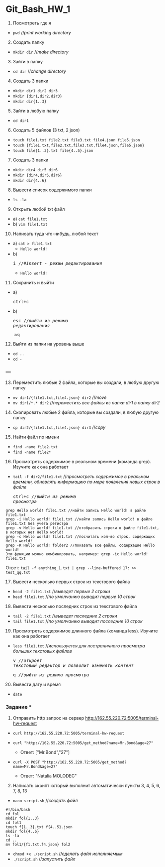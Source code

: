 # Git_Bash_HW_1

1. Посмотреть где я
- `pwd` //*print working directory*

2. Создать папку
- `mkdir dir` //*make directory*

3. Зайти в папку
- `cd dir` //*change directory*

4. Создать 3 папки
- `mkdir dir1 dir2 dir3`
- `mkdir {dir1,dir2,dir3}`
- `mkdir dir{1..3}`

5. Зайти в любую папку
- `cd dir1`

6. Создать 5 файлов (3 txt, 2 json)
- `touch file1.txt file2.txt file3.txt file4.json file5.json`
- `touch {file1.txt,file2.txt,file3.txt,file4.json,file5.json}`
- `touch file{1..3}.txt file{4..5}.json`

7. Создать 3 папки
- `mkdir dir4 dir5 dir6`
- `mkdir {dir4,dir5,dir6}`
- `mkdir dir{4..6}`

8. Вывести список содержимого папки
- `ls -la`

9. Открыть любой txt файл
- a) `cat file1.txt`
- b) `vim file1.txt`

10. Написать туда что-нибудь, любой текст
- a) `cat > file1.txt`
    - `Hello world!`
- b) <pre><kbd>i</kbd> //*#insert - режим редактирования*</pre>
    - `Hello world!`

11. Сохранить и выйти
- a) <pre><kbd>ctrl</kbd>+<kbd>c</kbd></pre>
- b) <pre><kbd>esc</kbd> //*выйти из режима редактирования*</pre>
   `:wq`

12. Выйти из папки на уровень выше
- `cd ..`
- `cd -`

### —
13. Переместить любые 2 файла, которые вы создали, в любую другую папку
- `mv dir1/{file1.txt,file4.json} dir2` //*move*
- `mv dir1/*.* dir2` //*переместить все файлы из папки dir1 в папку dir2*

14. Скопировать любые 2 файла, которые вы создали, в любую другую папку
- `cp dir2/{file1.txt,file4.json} dir3` //*copy*

15. Найти файл по имени
- `find -name file2.txt`
- `find -name file2*`

16. Просмотреть содержимое в реальном времени (команда grep). Изучите как она работает
- `tail -f dir2/file1.txt` //*просмотреть содержимое в реальном времени, обновлять информацию по мере появления новых строк в файле* <pre><kbd>ctrl</kbd>+<kbd>c</kbd> //*выйти из режима просмотра*</pre>

```
grep Hello world! file1.txt //найти запись Hello world! в файле file1.txt
grep -i Hello world! file1.txt //найти запись Hello world! в файле file1.txt без учета регистра
grep -v Hello world! file1.txt //отобразить строки в файле file1.txt, в которых нет Hello world!
grep -с Hello world! file1.txt //посчитать кол-во строк, содержащих Hello world!
grep -R Hello world! folder2 //показать все файлы, содержащие Hello world!
Эти функции можно комбинировать, например: grep -iс Hello world! file1.txt
```
Ответ: `tail -f anything_1.txt | grep --line-buffered 17: >> test_qq.txt`

17. Вывести несколько первых строк из текстового файла
- `head -2 file1.txt` //*выведет первые 2 строки*
- `head file1.txt` //*по умолчанию выводит первые 10 строк*

18. Вывести несколько последних строк из текстового файла
- `tail -2 file1.txt` //*выведет последние 2 строки*
- `tail file1.txt` //*по умолчанию выводит последние 10 строк*

19. Просмотреть содержимое длинного файла (команда less). Изучите как она работает
- `less file1.txt` //*используется для постраничного просмотра больших текстовых файлов* <pre><kbd>v</kbd> //*откроет текстовый редактор и позволит изменять контент*</pre> <pre><kbd>q</kbd> //*выйти из режима просмотра*</pre>

20. Вывести дату и время
- `date`

### Задание *
1. Отправить http запрос на сервер <http://162.55.220.72:5005/terminal-hw-request>
- `curl http://162.55.220.72:5005/terminal-hw-request`

- `curl "http://162.55.220.72:5005/get_method?name=Mr.Bond&age=27"`
    - Ответ: ["Mr.Bond","27"]

- `curl -X POST "http://162.55.220.72:5005/get_method?name=Mr.Bond&age=27"`
    - Ответ: "Natalia MOLODEC"


2. Написать скрипт который выполнит автоматически пункты 3, 4, 5, 6, 7, 8, 13
- `nano script.sh` //*создать файл*

```
#!/bin/bash
cd fol
mkdir fol{1..3}
cd fol1
touch f{1..3}.txt f{4..5}.json
mkdir fol{4..6}
ls -la
cd ..
mv fol1/{f1.txt,f4.json} fol2
```

- `chmod +x ./script.sh` //*сделать файл исполняемым*
- `./script.sh` //*запустить файл*
